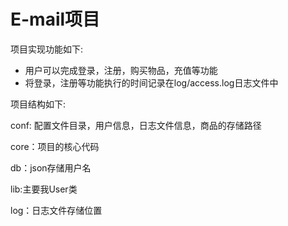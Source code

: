 # E-mail项目

项目实现功能如下:

- 用户可以完成登录，注册，购买物品，充值等功能
- 将登录，注册等功能执行的时间记录在log/access.log日志文件中  

项目结构如下:

conf: 配置文件目录，用户信息，日志文件信息，商品的存储路径

core：项目的核心代码

db：json存储用户名

lib:主要我User类

log：日志文件存储位置





